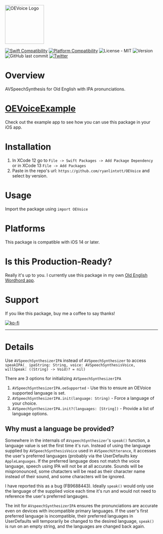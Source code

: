 <img height="128" alt="OEVoice Logo" src="https://user-images.githubusercontent.com/2143656/150425538-49cbe98a-75de-4f23-8969-90d5b0784fb2.png">

[![Swift Compatibility](https://img.shields.io/endpoint?url=https%3A%2F%2Fswiftpackageindex.com%2Fapi%2Fpackages%2Fryanlintott%2FOEVoice%2Fbadge%3Ftype%3Dswift-versions)](https://swiftpackageindex.com/ryanlintott/OEVoice)
[![Platform Compatibility](https://img.shields.io/endpoint?url=https%3A%2F%2Fswiftpackageindex.com%2Fapi%2Fpackages%2Fryanlintott%2FOEVoice%2Fbadge%3Ftype%3Dplatforms)](https://swiftpackageindex.com/ryanlintott/OEVoice)
![License - MIT](https://img.shields.io/github/license/ryanlintott/OEVoice)
![Version](https://img.shields.io/github/v/tag/ryanlintott/OEVoice?label=version)
![GitHub last commit](https://img.shields.io/github/last-commit/ryanlintott/OEVoice)
[![Twitter](https://img.shields.io/badge/twitter-@ryanlintott-blue.svg?style=flat)](http://twitter.com/ryanlintott)

# Overview
AVSpeechSynthesis for Old English with IPA pronunciations.

# [OEVoiceExample](https://github.com/ryanlintott/OEVoiceExample)
Check out the example app to see how you can use this package in your iOS app.

# Installation
1. In XCode 12 go to `File -> Swift Packages -> Add Package Dependency` or in XCode 13 `File -> Add Packages`
2. Paste in the repo's url: `https://github.com/ryanlintott/OEVoice` and select by version.

# Usage
Import the package using `import OEVoice`

# Platforms
This package is compatible with iOS 14 or later.

# Is this Production-Ready?
Really it's up to you. I currently use this package in my own [Old English Wordhord app](https://oldenglishwordhord.com/app).

# Support
If you like this package, buy me a coffee to say thanks!

[![ko-fi](https://ko-fi.com/img/githubbutton_sm.svg)](https://ko-fi.com/X7X04PU6T)

- - -
# Details
Use
`AVSpeechSynthesizerIPA`
instead of
`AVSpeechSynthesizer`
to access
`speakIPA(_ ipaString: String, voice: AVSpeechSynthesisVoice, willSpeak: ((String) -> Void)? = nil)`

There are 3 options for initializing `AVSpeechSynthesizerIPA`
1. `AVSpeechSynthesizerIPA.oeSupported` - Use this to ensure an OEVoice supported language is set.
2. `AVSpeechSynthesizerIPA.init(language: String)` - Force a language of your choice.
3. `AVSpeechSynthesizerIPA.init?(languages: [String])` - Provide a list of language options.

## Why must a language be provided?
Somewhere in the internals of `AVspeechSynthesizer`'s `speak()` function, a language value is set the first time it's run. Instead of using the language supplied by `AVSpeechSynthesisVoice` used in `AVSpeechUtterance`, it accesses the user's preferred languages (probably via the UserDefaults key `AppleLanguages`. If the preferred language does not match the voice language, speech using IPA will not be at all accurate. Sounds will be mispronounced, some chatacters will be read as their character name instead of their sound, and some characters will be ignored.

I have reported this as a bug (FB9688443). Ideally `speak()` would only use the language of the supplied voice each time it's run and would not need to reference the user's preferred langauges.

The init for `AVspeechSynthesizerIPA` ensures the pronunciations are accurate even on devices with incompatible primary languages. If the user's first preferred language is incompatible, their preferred languages in UserDefaults will temporarily be changed to the desired language, `speak()` is run on an empty string, and the languages are changed back again.
